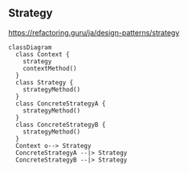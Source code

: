 ## Strategy

https://refactoring.guru/ja/design-patterns/strategy

```mermaid
classDiagram
  class Context {
    strategy
    contextMethod()
  }
  class Strategy {
    strategyMethod()
  }
  class ConcreteStrategyA {
    strategyMethod()
  }
  class ConcreteStrategyB {
    strategyMethod()
  }
  Context o--> Strategy
  ConcreteStrategyA --|> Strategy
  ConcreteStrategyB --|> Strategy
```
